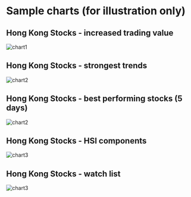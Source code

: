 # Sample charts (for illustration only)

## Hong Kong Stocks - increased trading value
<img src="images/chart_val_up.png" alt="chart1">

## Hong Kong Stocks - strongest trends
<img src="images/chart_strongest.png" alt="chart2">

## Hong Kong Stocks - best performing stocks (5 days)
<img src="images/chart_best5days.png" alt="chart2">

## Hong Kong Stocks - HSI components
<img src="images/chart_components.png" alt="chart3">

## Hong Kong Stocks - watch list
<img src="images/chart_on_watch.png" alt="chart3">
